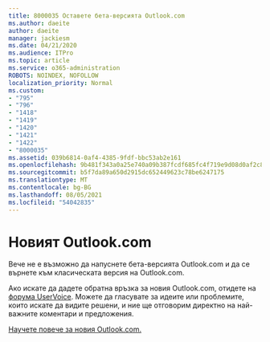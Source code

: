 ```yaml
---
title: 8000035 Оставете бета-версията Outlook.com
ms.author: daeite
author: daeite
manager: jackiesm
ms.date: 04/21/2020
ms.audience: ITPro
ms.topic: article
ms.service: o365-administration
ROBOTS: NOINDEX, NOFOLLOW
localization_priority: Normal
ms.custom:
- "795"
- "796"
- "1418"
- "1419"
- "1420"
- "1421"
- "1422"
- "8000035"
ms.assetid: 039b6814-0af4-4385-9fdf-bbc53ab2e161
ms.openlocfilehash: 9b481f343a0a25e740a09b387fcdf685fc4f719e9d08d0af2c885f7441ff1b23
ms.sourcegitcommit: b5f7da89a650d2915dc652449623c78be6247175
ms.translationtype: MT
ms.contentlocale: bg-BG
ms.lasthandoff: 08/05/2021
ms.locfileid: "54042835"
---
```

# <a name="the-new-outlookcom"></a>Новият Outlook.com

Вече не е възможно да напуснете бета-версията Outlook.com и да се върнете към класическата версия на Outlook.com.
  
Ако искате да дадете обратна връзка за новия Outlook.com, отидете на [форума UserVoice](https://go.microsoft.com/fwlink/p/?linkid=851599). Можете да гласувате за идеите или проблемите, които искате да видите решени, и ние ще отговорим директно на най-важните коментари и предложения.
  
[Научете повече за новия Outlook.com.](https://go.microsoft.com/fwlink/p/?linkid=874356)
  